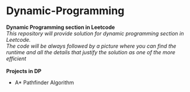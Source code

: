 # Dynamic-Programming
**Dynamic Programming section in Leetcode**     
*This repository will provide solution for dynamic programming section in Leetcode.<br />     The code will be always followed by a picture where you can find the runtime and all the details that justify the solution as one of the more efficient*
<br />
<br />
**Projects in DP**
- A* Pathfinder Algorithm 
